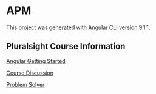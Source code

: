 # APM

This project was generated with [Angular CLI](https://github.com/angular/angular-cli) version 9.1.1.

## Pluralsight Course Information

[Angular Getting Started](https://app.pluralsight.com/player?course=angular-2-getting-started-update&author=deborah-kurata&name=angular-2-getting-started-update-m3&clip=7&mode=live)

[Course Discussion](https://app.pluralsight.com/library/courses/angular-2-getting-started-update/discussion)

[Problem Solver](https://blogs.msmvps.com/deborahk/angular-2-getting-started-problem-solver/)
